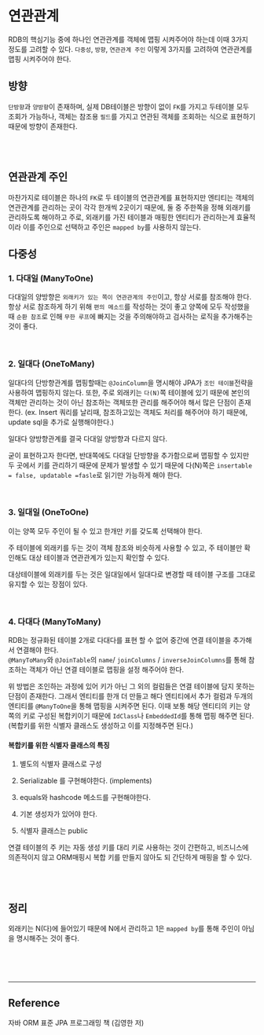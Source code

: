 # 연관관계

RDB의 핵심기능 중에 하나인 연관관계를 객체에 맵핑 시켜주어야 하는데 이때 3가지 정도를 고려할 수 있다.
`다중성`, `방향`, `연관관계 주인` 이렇게 3가지를 고려하여 연관관계를 맵핑 시켜주어야 한다.

## 방향

`단방향`과 `양방향`이 존재하며, 실제 DB테이블은 방향이 없이 `FK`를 가지고 두테이블 모두 조회가 가능하나, 객체는 참조용 `필드`를 가지고 연관된 객체를 조회하는 식으로 표현하기 때문에 방향이 존재한다.

<br><br>

## 연관관계 주인

마찬가지로 테이블은 하나의 `FK`로 두 테이블의 연관관계를 표현하지만 엔티티는 객체의 연관관계를 관리하는 곳이 각각 한개씩 2곳이기 때문에, 둘 중 주한쪽을 정해 외래키를 관리하도록 해야하고 주로, 외래키를 가진 테이블과 매핑한 엔티티가 관리하는게 효율적이라 이를 주인으로 선택하고 주인은 `mapped by`를 사용하지 않는다.

## 다중성

### 1. 다대일 (ManyToOne)

다대일의 양방향은 `외래키가 있는 쪽이 연관관계의 주인`이고, 항상 서로를 참조해야 한다. 항상 서로 참조하게 하기 위해 `편의 메소드`를 작성하는 것이 좋고 양쪽에 모두 작성했을때 `순환 참조`로 인해 `무한 루프`에 빠지는 것을 주의해야하고 검사하는 로직을 추가해주는 것이 좋다.

<br>

### 2. 일대다 (OneToMany)

일대다의 단방향관계를 맵핑할때는 `@JoinColumn`을 명시해야 JPA가 `조인 테이블`전략을 사용하여 맵핑하지 않는다. 또한, 주로 외래키는 `다(N)`쪽 테이블에 있기 때문에 본인의 객체만 관리하는 것이 아닌 참조하는 객체또한 관리를 해주어야 해서 많은 단점이 존재한다. (ex. Insert 쿼리를 날리때, 참조하고있는 객체도 처리를 해주어야 하기 때문에, update sql을 추가로 실행해야한다.)

일대다 양방향관계를 결국 다대일 양방향과 다르지 않다.

굳이 표현하고자 한다면, 반대쪽에도 다대일 단방향을 추가함으로써 맵핑할 수 있지만 두 곳에서 키를 관리하기 때문에 문제가 발생할 수 있기 때문에 다(N)쪽은 `insertable = false, updatable =fasle`로 읽기만 가능하게 해야 한다.

<br>

### 3. 일대일 (OneToOne)

이는 양쪽 모두 주인이 될 수 있고 한개만 키를 갖도록 선택해야 한다.

주 테이블에 외래키를 두는 것이 객체 참조와 비슷하게 사용할 수 있고, 주 테이블만 확인해도 대상 테이블과 연관관계가 있는지 확인할 수 있다.

대상테이블에 외래키를 두는 것은 일대일에서 일대다로 변경할 때 테이블 구조를 그대로 유지할 수 있는 장점이 있다.

<br>

### 4. 다대다 (ManyToMany)

RDB는 정규화된 테이블 2개로 다대다를 표현 할 수 없어 중간에 연결 테이블을 추가해서 연결해야 한다.
<Br>`@ManyToMany`와 `@JoinTable`의 `name`/ `joinColumns` / `inverseJoinColumns`를 통해 참조하는 객체가 아닌 연결 테이블로 맵핑을 설정 해주어야 한다.

위 방법은 조인하는 과정에 있어 키가 아닌 그 외의 컬럼들은 연결 테이블에 담지 못하는 단점이 존재한다. 그래서 엔티티를 한개 더 만들고 해다 엔티티에서 추가 컬럼과 두개의 엔티티를 `@ManyToOne`을 통해 맵핑을 시켜주면 된다. 이때 보통 해당 엔티티의 키는 양쪽의 키로 구성된 복합키이기 때문에 `IdClass`나 `EmbeddedId`를 통해 맵핑 해주면 된다. (복합키를 위한 식별자 클래스도 생성하고 이를 지정해주면 된다.)

#### 복합키를 위한 식별자 클래스의 특징

1. 별도의 식별자 클래스로 구성

1. Serializable 를 구현해야한다. (implements)
1. equals와 hashcode 메소드를 구현해야한다.
1. 기본 생성자가 있어야 한다.
1. 식별자 클래스는 public

연결 테이블의 주 키는 자동 생성 키를 대리 키로 사용하는 것이 간편하고, 비즈니스에 의존적이지 않고 ORM매핑시 복합 키를 만들지 않아도 되 간단하게 매핑을 할 수 있다.

<br><br>

## 정리

외래키는 N(다)에 들어있기 때문에 N에서 관리하고 1은 `mapped by`를 통해 주인이 아님을 명시해주는 것이 좋다.

<br><br><br>

---

## Reference

자바 ORM 표준 JPA 프로그래밍 책 (김영한 저)
